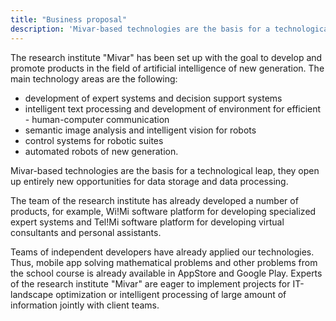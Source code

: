 ```yaml
---
title: "Business proposal"
description: 'Mivar-based technologies are the basis for a technological leap, they open up entirely new opportunities for data storage and data processing.Experts of the research institute "Mivar" are eager to implement projects for IT-landscape optimization or intelligent processing of large amount of information jointly with client teams.'
---
```


The research institute "Mivar" has been set up with the goal to develop and promote products in the field of artificial intelligence of new generation. The main technology areas are the following:

- development of expert systems and decision support systems
- intelligent text processing and development of environment for efficient - human-computer communication
- semantic image analysis and intelligent vision for robots
- control systems for robotic suites
- automated robots of new generation.

Mivar-based technologies are the basis for a technological leap, they open up entirely new opportunities for data storage and data processing.

The team of the research institute has already developed a number of products, for example, Wi!Mi software platform for developing specialized expert systems and Tel!Mi software platform for developing virtual consultants and personal assistants.

Teams of independent developers have already applied our technologies. Thus, mobile app solving mathematical problems and other problems from the school course is already available in AppStore and Google Play. Experts of the research institute "Mivar" are eager to implement projects for IT-landscape optimization or intelligent processing of large amount of information jointly with client teams.
